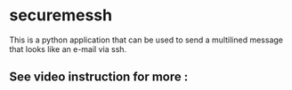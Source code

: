 # securemessh
This is a python application that can be used to send a multilined message that looks like an e-mail via ssh.

## See video instruction for more :
